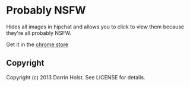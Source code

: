 # Probably NSFW

Hides all images in hipchat and allows you to click to view them because they're
all probably NSFW.

Get it in the [chrome store](https://chrome.google.com/webstore/detail/hipchat-auto-dismiss-noti/nmindifmgoccchgnkojbjoppdpcdblim)

## Copyright

Copyright (c) 2013 Darrin Holst. See LICENSE for details.


